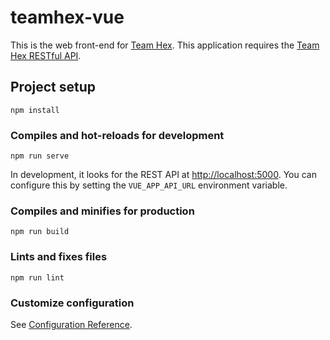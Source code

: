 # teamhex-vue

This is the web front-end for [Team Hex](https://teamhex.dev/). This application requires the [Team Hex RESTful API](https://github.com/weters/teamhex).

## Project setup
```
npm install
```

### Compiles and hot-reloads for development
```
npm run serve
```

In development, it looks for the REST API at [http://localhost:5000](http://localhost:5000). You can configure this by setting the `VUE_APP_API_URL` environment variable.

### Compiles and minifies for production
```
npm run build
```

### Lints and fixes files
```
npm run lint
```

### Customize configuration
See [Configuration Reference](https://cli.vuejs.org/config/).
